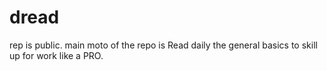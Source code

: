 # dread
rep is public. main moto of the repo is Read daily the general basics to skill up for work like a PRO. 
